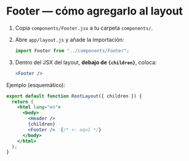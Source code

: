 # Footer — cómo agregarlo al layout

1) Copia `components/Footer.jsx` a tu carpeta `components/`.
2) Abre `app/layout.js` y añade la importación:
   ```js
   import Footer from "../components/Footer";
   ```

3) Dentro del JSX del layout, **debajo de `{children}`**, coloca:
   ```jsx
   <Footer />
   ```

Ejemplo (esquemático):
```jsx
export default function RootLayout({ children }) {
  return (
    <html lang="en">
      <body>
        <Header />
        {children}
        <Footer />  {/* <- aquí */}
      </body>
    </html>
  );
}
```
